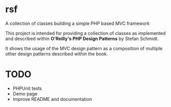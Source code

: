rsf
===

A collection of classes building a simple PHP based MVC framework

This project is intended for providing a collection of classes as implemented and described within 
<b>O'Reilly's PHP Design Patterns</b> by Stefan Schmidt.

It shows the usage of the MVC design pattern as a composition of multiple other design patterns described within the book.

TODO
====

* PHPUnit tests
* Demo page
* Improve README and documentation